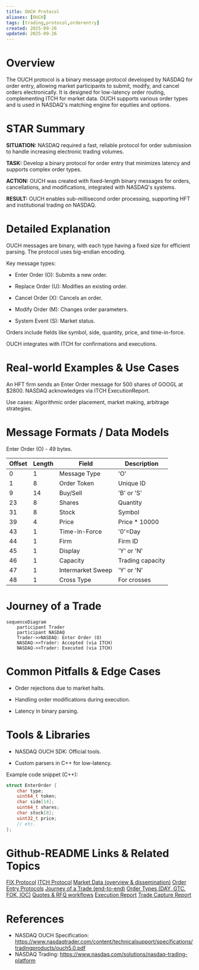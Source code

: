 ```yaml
---
title: OUCH Protocol
aliases: [OUCH]
tags: [trading,protocol,orderentry]
created: 2025-09-26
updated: 2025-09-26
---
```


# Overview

The OUCH protocol is a binary message protocol developed by NASDAQ for order entry, allowing market participants to submit, modify, and cancel orders electronically. It is designed for low-latency order routing, complementing ITCH for market data. OUCH supports various order types and is used in NASDAQ's matching engine for equities and options.

# STAR Summary

**SITUATION:** NASDAQ required a fast, reliable protocol for order submission to handle increasing electronic trading volumes.

**TASK:** Develop a binary protocol for order entry that minimizes latency and supports complex order types.

**ACTION:** OUCH was created with fixed-length binary messages for orders, cancellations, and modifications, integrated with NASDAQ's systems.

**RESULT:** OUCH enables sub-millisecond order processing, supporting HFT and institutional trading on NASDAQ.

# Detailed Explanation

OUCH messages are binary, with each type having a fixed size for efficient parsing. The protocol uses big-endian encoding.

Key message types:

- Enter Order (O): Submits a new order.

- Replace Order (U): Modifies an existing order.

- Cancel Order (X): Cancels an order.

- Modify Order (M): Changes order parameters.

- System Event (S): Market status.

Orders include fields like symbol, side, quantity, price, and time-in-force.

OUCH integrates with ITCH for confirmations and executions.

# Real-world Examples & Use Cases

An HFT firm sends an Enter Order message for 500 shares of GOOGL at $2800. NASDAQ acknowledges via ITCH ExecutionReport.

Use cases: Algorithmic order placement, market making, arbitrage strategies.

# Message Formats / Data Models

Enter Order (O) - 49 bytes.

| Offset | Length | Field | Description |
|--------|--------|-------|-------------|
| 0 | 1 | Message Type | 'O' |
| 1 | 8 | Order Token | Unique ID |
| 9 | 14 | Buy/Sell | 'B' or 'S' |
| 23 | 8 | Shares | Quantity |
| 31 | 8 | Stock | Symbol |
| 39 | 4 | Price | Price * 10000 |
| 43 | 1 | Time-in-Force | '0'=Day |
| 44 | 1 | Firm | Firm ID |
| 45 | 1 | Display | 'Y' or 'N' |
| 46 | 1 | Capacity | Trading capacity |
| 47 | 1 | Intermarket Sweep | 'Y' or 'N' |
| 48 | 1 | Cross Type | For crosses |

# Journey of a Trade

```mermaid
sequenceDiagram
    participant Trader
    participant NASDAQ
    Trader->>NASDAQ: Enter Order (O)
    NASDAQ->>Trader: Accepted (via ITCH)
    NASDAQ->>Trader: Executed (via ITCH)
```

# Common Pitfalls & Edge Cases

- Order rejections due to market halts.

- Handling order modifications during execution.

- Latency in binary parsing.

# Tools & Libraries

- NASDAQ OUCH SDK: Official tools.

- Custom parsers in C++ for low-latency.

Example code snippet (C++):

```cpp
struct EnterOrder {
    char type;
    uint64_t token;
    char side[14];
    uint64_t shares;
    char stock[8];
    uint32_t price;
    // etc.
};
```

# Github-README Links & Related Topics

[FIX Protocol](../fix-protocol/README.md)
[ITCH Protocol](../itch-protocol/README.md)
[Market Data (overview & dissemination)](../market-data-overview-and-dissemination/README.md)
[Order Entry Protocols](../order-entry-protocols/README.md)
[Journey of a Trade (end-to-end)](../journey-of-a-trade/README.md)
[Order Types (DAY, GTC, FOK, IOC)](../order-types/README.md)
[Quotes & RFQ workflows](../quotes-and-rfq-workflows/README.md)
[Execution Report](../lifecycle/execution-report/README.md)
[Trade Capture Report](../lifecycle/trade-capture-report/README.md)

# References

- NASDAQ OUCH Specification: https://www.nasdaqtrader.com/content/technicalsupport/specifications/tradingproducts/ouch5.0.pdf
- NASDAQ Trading: https://www.nasdaq.com/solutions/nasdaq-trading-platform